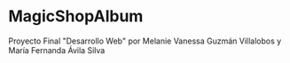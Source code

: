 # MagicShopAlbum
Proyecto Final "Desarrollo Web" por Melanie Vanessa Guzmán Villalobos y María Fernanda Ávila Silva
